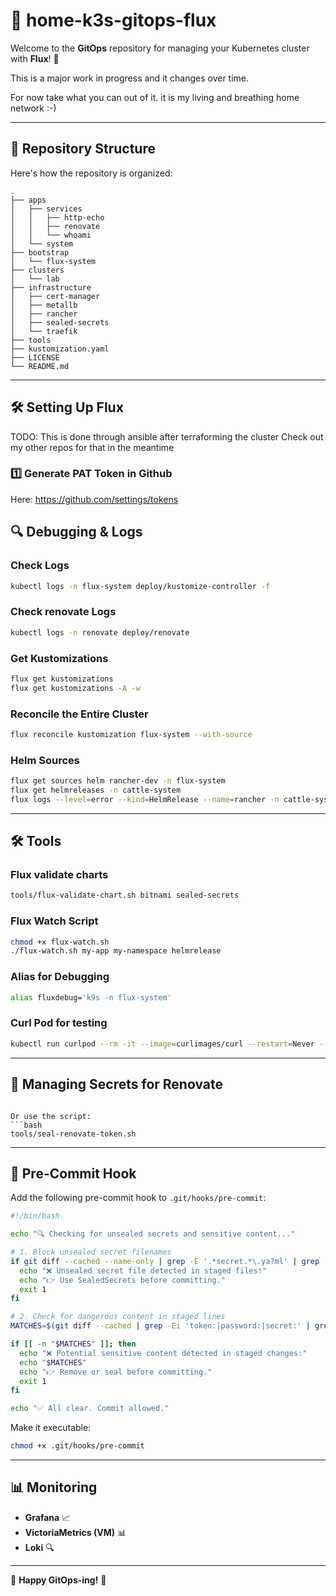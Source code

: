 # 🚀 home-k3s-gitops-flux

Welcome to the **GitOps** repository for managing your Kubernetes cluster with **Flux**! 🎉

This is a major work in progress and it changes over time.

For now take what you can out of it. it is my living and breathing home network :-)

---

## 📂 Repository Structure

Here's how the repository is organized:

```
.
├── apps
│   ├── services
│   │   ├── http-echo
│   │   ├── renovate
│   │   └── whoami
│   └── system
├── bootstrap
│   └── flux-system
├── clusters
│   └── lab
├── infrastructure
│   ├── cert-manager
│   ├── metallb
│   ├── rancher
│   ├── sealed-secrets
│   └── traefik
├── tools
├── kustomization.yaml
├── LICENSE
└── README.md
```

---

## 🛠️ Setting Up Flux

TODO: This is done through ansible after terraforming the cluster
Check out my other repos for that in the meantime

### 1️⃣ Generate PAT Token in Github

Here: https://github.com/settings/tokens

## 🔍 Debugging & Logs

### Check Logs
```bash
kubectl logs -n flux-system deploy/kustomize-controller -f
```

### Check renovate Logs
``` bash
kubectl logs -n renovate deploy/renovate
```

### Get Kustomizations
```bash
flux get kustomizations
flux get kustomizations -A -w
```

### Reconcile the Entire Cluster
```bash
flux reconcile kustomization flux-system --with-source
```

### Helm Sources
```bash
flux get sources helm rancher-dev -n flux-system
flux get helmreleases -n cattle-system
flux logs --level=error --kind=HelmRelease --name=rancher -n cattle-system
```

---

## 🛠️ Tools

### Flux validate charts
```bash
tools/flux-validate-chart.sh bitnami sealed-secrets

```

### Flux Watch Script
```bash
chmod +x flux-watch.sh
./flux-watch.sh my-app my-namespace helmrelease
```

### Alias for Debugging
```bash
alias fluxdebug='k9s -n flux-system'
```

### Curl Pod for testing
```bash
kubectl run curlpod --rm -it --image=curlimages/curl --restart=Never -- sh
```

---

## 🔐 Managing Secrets for Renovate

```

Or use the script:
```bash
tools/seal-renovate-token.sh
```

---

## 🧹 Pre-Commit Hook

Add the following pre-commit hook to `.git/hooks/pre-commit`:

```bash
#!/bin/bash

echo "🔍 Checking for unsealed secrets and sensitive content..."

# 1. Block unsealed secret filenames
if git diff --cached --name-only | grep -E '.*secret.*\.ya?ml' | grep -v 'sealed'; then
  echo "❌ Unsealed secret file detected in staged files!"
  echo "👉 Use SealedSecrets before committing."
  exit 1
fi

# 2. Check for dangerous content in staged lines
MATCHES=$(git diff --cached | grep -Ei 'token:|password:|secret:' | grep -vE '^\+?\s*#')

if [[ -n "$MATCHES" ]]; then
  echo "❌ Potential sensitive content detected in staged changes:"
  echo "$MATCHES"
  echo "👉 Remove or seal before committing."
  exit 1
fi

echo "✅ All clear. Commit allowed."
```

Make it executable:
```bash
chmod +x .git/hooks/pre-commit
```

---

## 📊 Monitoring

- **Grafana** 📈
- **VictoriaMetrics (VM)** 📊
- **Loki** 🔍

---

🎉 **Happy GitOps-ing!** 🚀


